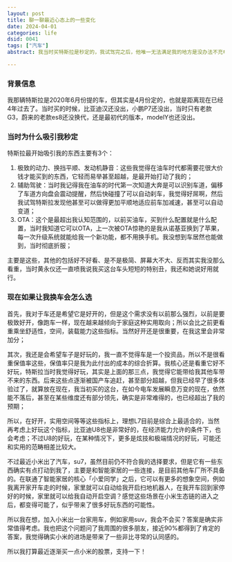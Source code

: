 ```yaml
---
layout: post
title: 聊一聊最近心态上的一些变化
date: 2024-04-01
categories: life
dsid: 0041
tags: ["汽车"]
abstract: 我当时买特斯拉是秒定的，我试驾完之后，他唯一无法满足我的地方是没办法不充电一口气开回汕头，所以当时国产出了第一批长续航版本，我就秒定了。我最近看了奶心的文章，我也在复盘我当时为什么秒定特斯拉，写一下

---
```


### 背景信息

我那辆特斯拉是2020年6月份提的车，但其实是4月份定的，也就是距离现在已经4年过去了。当时买的时候，比亚迪汉还没出，小鹏P7还没出，当时只有老款G3，蔚来的老款es8还没换代，还是最初代的版本，modelY也还没出。

### 当时为什么吸引我秒定

特斯拉最开始吸引我的东西主要有3个：

1. 极致的动力、换挡平顺、发动机静音：这些我觉得在油车时代都需要花很大价钱才能买到的东西，它轻而易举甚至超越，是最开始打动了我的；
2. 辅助驾驶：当时我记得我在油车的时代第一次知道大奔是可以识别车道，偏移了车道方向盘会震动提醒，然后快碰撞了可以自动刹车，我觉得好屌啊，然后我试驾特斯拉发现他甚至可以做得更加平顺地适应前车加减速，甚至可以自动变道；
3. OTA：这个是最超出我认知范围的，以前买油车，买到什么配置就是什么配置，当时我知道它可以OTA，上一次被OTA惊艳的是我从诺基亚换到了苹果，每一次升级系统就能给我一个新功能，都不用换手机。我没想到车居然也能做到，当时彻底折服；

主要是这些，其他的包括好不好看、是不是极简、屏幕大不大、反而其实我没那么看重，当时黄永仪还一直喷我说我买这台车头短短的特别丑，我还和她说好用就行。

### 现在如果让我换车会怎么选

首先，我对于车还是希望它是好开的，但是这个需求没有以前那么强烈，以前是要极致好开，像跑车一样，现在越来越倾向于家庭这种实用取向；所以会比之前更看重乘坐舒适性，空间，装载能力这些指标。当然好开还是很重要，在我这里会非常加分；

其次，我还是会希望车子是好玩的，我一直不觉得车是一个投资品，所以不是很看重保值率这些，保值率只是我为此付出的成本的综合折算。我核心还是看重它好不好玩，特斯拉当时我觉得好玩，其实是上面的那三点，我觉得它能带给我其他车带不来的东西。后来这些点逐渐被国产车追赶，甚至部分超越，但我已经早了很多体验过了，就算放在现在，我当初买的这台，在如今电车发展瞬息万变的现在，依然能不落后，甚至在某些维度还有部分领先，确实是非常难得的，也已经超出了我的预期；

所以，在好开，实用空间等等这些指标上，理想L7目前是综合上最适合的，当然再考虑上好玩这个指标，比亚迪U8也是非常好的，在经济能力允许的条件下，也会考虑；不过U8的好玩，在某种情况下，更多是炫技和极端情况的好玩，可能还和实用的范畴相差比较大。

不过最近小米出了汽车，su7，虽然目前仍不符合我的选择要求，但是它有一些东西确实有点打动到我了，主要是和智能家居的一些连接，是目前其他车厂所不具备的。在联通了智能家居的核心「小爱同学」之后，它可以有更多的想象空间，例如我离开家开车走的时候，家里就可以自动给我开启扫地机器人，在我开车回到家停好的时候，家里就可以给我自动开启空调？感觉这些场景在小米生态链的进入之后，都变得可能了，似乎带来了很多好玩东西的可能性。

所以我在想，加入小米出一台家用车，例如家用suv，我会不会买？答案是确实非常值得考虑。我也把这个问题问了我周围的很多朋友，接近90%都得到了肯定的答案，我觉得确实小米的进场是带来了一些非比寻常的认同感的。

所以我打算最近逐渐买一点小米的股票，支持一下！